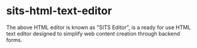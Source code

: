 # sits-html-text-editor
The above HTML editor is known as "SITS Editor", is a ready for use HTML text editor designed to simplify web content creation through backend forms.
